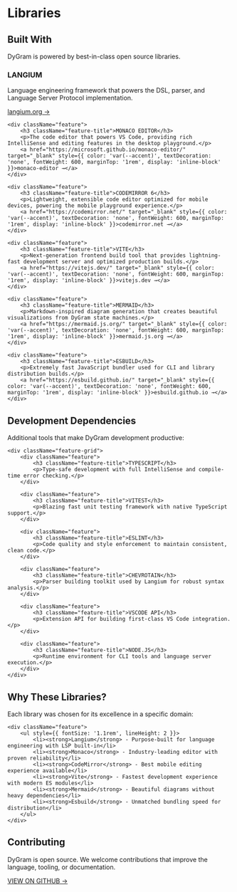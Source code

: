 # Libraries


## Built With

DyGram is powered by best-in-class open source libraries.

<div className="feature-grid">
    <div className="feature">
        <h3 className="feature-title">LANGIUM</h3>
        <p>Language engineering framework that powers the DSL, parser, and Language Server Protocol implementation.</p>
        <a href="https://langium.org/" target="_blank" style={{ color: 'var(--accent)', textDecoration: 'none', fontWeight: 600, marginTop: '1rem', display: 'inline-block' }}>langium.org →</a>
    </div>

    <div className="feature">
        <h3 className="feature-title">MONACO EDITOR</h3>
        <p>The code editor that powers VS Code, providing rich IntelliSense and editing features in the desktop playground.</p>
        <a href="https://microsoft.github.io/monaco-editor/" target="_blank" style={{ color: 'var(--accent)', textDecoration: 'none', fontWeight: 600, marginTop: '1rem', display: 'inline-block' }}>monaco-editor →</a>
    </div>

    <div className="feature">
        <h3 className="feature-title">CODEMIRROR 6</h3>
        <p>Lightweight, extensible code editor optimized for mobile devices, powering the mobile playground experience.</p>
        <a href="https://codemirror.net/" target="_blank" style={{ color: 'var(--accent)', textDecoration: 'none', fontWeight: 600, marginTop: '1rem', display: 'inline-block' }}>codemirror.net →</a>
    </div>

    <div className="feature">
        <h3 className="feature-title">VITE</h3>
        <p>Next-generation frontend build tool that provides lightning-fast development server and optimized production builds.</p>
        <a href="https://vitejs.dev/" target="_blank" style={{ color: 'var(--accent)', textDecoration: 'none', fontWeight: 600, marginTop: '1rem', display: 'inline-block' }}>vitejs.dev →</a>
    </div>

    <div className="feature">
        <h3 className="feature-title">MERMAID</h3>
        <p>Markdown-inspired diagram generation that creates beautiful visualizations from DyGram state machines.</p>
        <a href="https://mermaid.js.org/" target="_blank" style={{ color: 'var(--accent)', textDecoration: 'none', fontWeight: 600, marginTop: '1rem', display: 'inline-block' }}>mermaid.js.org →</a>
    </div>

    <div className="feature">
        <h3 className="feature-title">ESBUILD</h3>
        <p>Extremely fast JavaScript bundler used for CLI and library distribution builds.</p>
        <a href="https://esbuild.github.io/" target="_blank" style={{ color: 'var(--accent)', textDecoration: 'none', fontWeight: 600, marginTop: '1rem', display: 'inline-block' }}>esbuild.github.io →</a>
    </div>
</div>

<div style={{ marginTop: '4rem' }}>
    <h2 className="section-title" style={{ fontSize: '2rem' }}>Development Dependencies</h2>
    <p style={{ fontSize: '1.2rem', marginBottom: '2rem' }}>
        Additional tools that make DyGram development productive:
    </p>

    <div className="feature-grid">
        <div className="feature">
            <h3 className="feature-title">TYPESCRIPT</h3>
            <p>Type-safe development with full IntelliSense and compile-time error checking.</p>
        </div>

        <div className="feature">
            <h3 className="feature-title">VITEST</h3>
            <p>Blazing fast unit testing framework with native TypeScript support.</p>
        </div>

        <div className="feature">
            <h3 className="feature-title">ESLINT</h3>
            <p>Code quality and style enforcement to maintain consistent, clean code.</p>
        </div>

        <div className="feature">
            <h3 className="feature-title">CHEVROTAIN</h3>
            <p>Parser building toolkit used by Langium for robust syntax analysis.</p>
        </div>

        <div className="feature">
            <h3 className="feature-title">VSCODE API</h3>
            <p>Extension API for building first-class VS Code integration.</p>
        </div>

        <div className="feature">
            <h3 className="feature-title">NODE.JS</h3>
            <p>Runtime environment for CLI tools and language server execution.</p>
        </div>
    </div>
</div>

<div style={{ marginTop: '4rem' }}>
    <h2 className="section-title" style={{ fontSize: '2rem' }}>Why These Libraries?</h2>
    <p style={{ fontSize: '1.2rem', marginBottom: '2rem' }}>
        Each library was chosen for its excellence in a specific domain:
    </p>

    <div className="feature">
        <ul style={{ fontSize: '1.1rem', lineHeight: 2 }}>
            <li><strong>Langium</strong> - Purpose-built for language engineering with LSP built-in</li>
            <li><strong>Monaco</strong> - Industry-leading editor with proven reliability</li>
            <li><strong>CodeMirror</strong> - Best mobile editing experience available</li>
            <li><strong>Vite</strong> - Fastest development experience with modern ES modules</li>
            <li><strong>Mermaid</strong> - Beautiful diagrams without heavy dependencies</li>
            <li><strong>Esbuild</strong> - Unmatched bundling speed for distribution</li>
        </ul>
    </div>
</div>

<div style={{ marginTop: '4rem' }}>
    <h2 className="section-title" style={{ fontSize: '2rem' }}>Contributing</h2>
    <p style={{ fontSize: '1.2rem', marginBottom: '1rem' }}>
        DyGram is open source. We welcome contributions that improve the language, tooling, or documentation.
    </p>
    <a href="https://github.com/christopherdebeer/machine" target="_blank" className="btn">VIEW ON GITHUB →</a>
</div>

